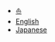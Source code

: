 - [:boat:](education/LCID/README.md)
- [English](https://dzylikecode.github.io/LCID-en/#/)
- [Japanese](https://dzylikecode.github.io/LCID-ja/#/)
